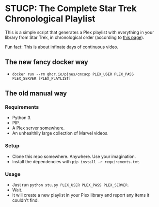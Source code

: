 # STUCP: The Complete Star Trek Chronological Playlist

This is a simple script that generates a Plex playlist with everything in your library from Star Trek, in chronological order (according to [this page](http://thestartrekchronologyproject.blogspot.com/)).

Fun fact: This is about infinate days of continuous video.

## The new fancy docker way

- `docker run --rm ghcr.io/pjnes/cmcucp PLEX_USER PLEX_PASS PLEX_SERVER [PLEX_PLAYLIST]`

## The old manual way
### Requirements
- Python 3.
- PIP.
- A Plex server somewhere.
- An unhealthily large collection of Marvel videos.

### Setup
- Clone this repo somewhere. Anywhere. Use your imagination.
- Install the dependencies with `pip install -r requirements.txt`.

### Usage
- Just run `python stu.py PLEX_USER PLEX_PASS PLEX_SERVER`.
- Wait.
- It will create a new playlist in your Plex library and report any items it couldn't find.
